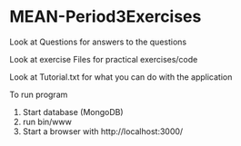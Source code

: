 # MEAN-Period3Exercises
Look at Questions for answers to the questions

Look at exercise Files for practical exercises/code

Look at Tutorial.txt for what you can do with the application

To run program

1. Start database (MongoDB)
2. run bin/www
3. Start a browser with http://localhost:3000/
